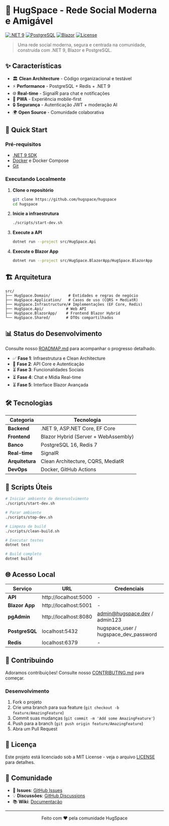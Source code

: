 # 🚀 HugSpace - Rede Social Moderna e Amigável

[![.NET 9](https://img.shields.io/badge/.NET-9.0-purple)](https://dotnet.microsoft.com/download/dotnet/9.0)
[![PostgreSQL](https://img.shields.io/badge/PostgreSQL-16-blue)](https://www.postgresql.org/)
[![Blazor](https://img.shields.io/badge/Blazor-Hybrid-green)](https://blazor.net/)
[![License](https://img.shields.io/badge/License-MIT-yellow.svg)](LICENSE)

> Uma rede social moderna, segura e centrada na comunidade, construída com .NET 9, Blazor e PostgreSQL.

## ✨ Características

- 🏛️ **Clean Architecture** - Código organizacional e testável
- ⚡ **Performance** - PostgreSQL + Redis + .NET 9
- 🌐 **Real-time** - SignalR para chat e notificações
- 📱 **PWA** - Experiência mobile-first
- 🔒 **Segurança** - Autenticação JWT + moderação AI
- 🌍 **Open Source** - Comunidade colaborativa

## 🚀 Quick Start

### Pré-requisitos

- [.NET 9 SDK](https://dotnet.microsoft.com/download/dotnet/9.0)
- [Docker](https://docker.com/) e Docker Compose
- [Git](https://git-scm.com/)

### Executando Localmente

1. **Clone o repositório**
   ```bash
   git clone https://github.com/hugspace/hugspace
   cd hugspace
   ```

2. **Inicie a infraestrutura**
   ```bash
   ./scripts/start-dev.sh
   ```

3. **Execute a API**
   ```bash
   dotnet run --project src/HugSpace.Api
   ```

4. **Execute o Blazor App**
   ```bash
   dotnet run --project src/HugSpace.BlazorApp/HugSpace.BlazorApp
   ```

## 🏗️ Arquitetura

```
src/
├── HugSpace.Domain/        # Entidades e regras de negócio
├── HugSpace.Application/   # Casos de uso (CQRS + MediatR)
├── HugSpace.Infrastructure/# Implementações (EF Core, Redis)
├── HugSpace.Api/          # Web API
├── HugSpace.BlazorApp/    # Frontend Blazor Hybrid
└── HugSpace.Shared/       # DTOs compartilhados
```

## 📊 Status do Desenvolvimento

Consulte nosso [ROADMAP.md](ROADMAP.md) para acompanhar o progresso detalhado.

- ✅ **Fase 1**: Infraestrutura e Clean Architecture
- 🔧 **Fase 2**: API Core e Autenticação
- ⏳ **Fase 3**: Funcionalidades Sociais
- ⏳ **Fase 4**: Chat e Mídia Real-time
- ⏳ **Fase 5**: Interface Blazor Avançada

## 🛠️ Tecnologias

| Categoria | Tecnologia |
|-----------|------------|
| **Backend** | .NET 9, ASP.NET Core, EF Core |
| **Frontend** | Blazor Hybrid (Server + WebAssembly) |
| **Banco** | PostgreSQL 16, Redis 7 |
| **Real-time** | SignalR |
| **Arquitetura** | Clean Architecture, CQRS, MediatR |
| **DevOps** | Docker, GitHub Actions |

## 📝 Scripts Úteis

```bash
# Iniciar ambiente de desenvolvimento
./scripts/start-dev.sh

# Parar ambiente
./scripts/stop-dev.sh  

# Limpeza de build
./scripts/clean-build.sh

# Executar testes
dotnet test

# Build completo
dotnet build
```

## 🌐 Acesso Local

| Serviço | URL | Credenciais |
|---------|-----|-------------|
| **API** | http://localhost:5000 | - |
| **Blazor App** | http://localhost:5001 | - |
| **pgAdmin** | http://localhost:8080 | admin@hugspace.dev / admin123 |
| **PostgreSQL** | localhost:5432 | hugspace_user / hugspace_dev_password |
| **Redis** | localhost:6379 | - |

## 🤝 Contribuindo

Adoramos contribuições! Consulte nosso [CONTRIBUTING.md](CONTRIBUTING.md) para começar.

### Desenvolvimento

1. Fork o projeto
2. Crie uma branch para sua feature (`git checkout -b feature/AmazingFeature`)
3. Commit suas mudanças (`git commit -m 'Add some AmazingFeature'`)
4. Push para a branch (`git push origin feature/AmazingFeature`)
5. Abra um Pull Request

## 📄 Licença

Este projeto está licenciado sob a MIT License - veja o arquivo [LICENSE](LICENSE) para detalhes.

## 💬 Comunidade

- 🐛 **Issues**: [GitHub Issues](https://github.com/hugspace/hugspace/issues)
- 💡 **Discussões**: [GitHub Discussions](https://github.com/hugspace/hugspace/discussions)
- 📚 **Wiki**: [Documentação](https://github.com/hugspace/hugspace/wiki)

---

<p align="center">
  Feito com ❤️ pela comunidade HugSpace
</p>